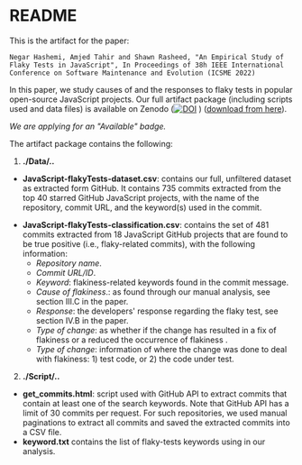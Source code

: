 # README

This is the artifact for the paper:

    Negar Hashemi, Amjed Tahir and Shawn Rasheed, "An Empirical Study of Flaky Tests in JavaScript", In Proceedings of 38h IEEE International Conference on Software Maintenance and Evolution (ICSME 2022)

In this paper, we study causes of and the responses to flaky tests in popular open-source JavaScript projects. Our full artifact package (including scripts used and data files) is available on Zenodo ([![DOI](https://zenodo.org/badge/DOI/10.5281/zenodo.6673741.svg)](https://doi.org/10.5281/zenodo.6673741)
) ([download from here](https://zenodo.org/record/6673741)).

*We are applying for an "Available" badge.*


The artifact package contains the following:

1. **./Data/..**
  + **JavaScript-flakyTests-dataset.csv**: contains our full, unfiltered dataset as extracted form GitHub. It contains 735 commits extracted from the top 40 starred GitHub JavaScript projects, with the name of the repository, commit URL, and the keyword(s) used in the commit.
  * **JavaScript-flakyTests-classification.csv**: contains the set of 481 commits extracted from 18 JavaScript GitHub projects that are found to be true positive (i.e., flaky-related commits), with the following information:
    - *Repository name*.
    - *Commit URL/ID*.
    - *Keyword*: flakiness-related keywords found in the commit message.
    - *Cause of flakiness*.: as found through our manual analysis, see section III.C in the paper.
    - *Response*: the developers' response regarding the flaky test, see section IV.B in the paper.
    - *Type of change*: as whether if the change has resulted in a fix of flakiness or a reduced the occurrence of flakiness .
    - *Type of change*: information of where the change was done to deal with flakiness: 1) test code, or 2) the code under test.

2. **./Script/..**
  * **get_commits.html**: script used with GitHub API to extract commits that contain at least one of the search keywords. Note that GitHub API has a limit of 30 commits per request. For such repositories, we used manual paginations to extract all commits and  saved the extracted commits into a CSV file.
  * **keyword.txt** contains the list of flaky-tests keywords using in our analysis.
